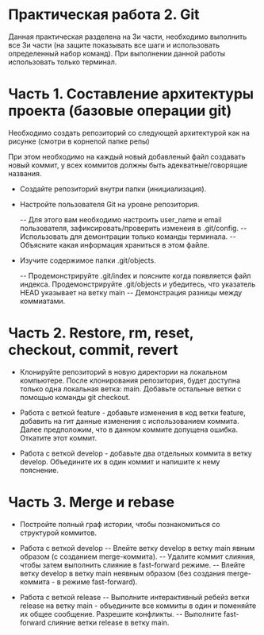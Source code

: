 # Практическая работа 2. Git

Данная практическая разделена на 3и части, необходимо выполнить все 3и части (на защите показывать все шаги и использовать определенный набор команд). 
При выполнении данной работы использовать только терминал. 

# Часть 1. Составление архитектуры проекта (базовые операции git)

Необходимо создать репозиторий со следующей архитектурой как на рисунке (смотри в корнепой папке репы)

При этом необходимо на каждый новый добавленый файл создавать новый коммит, у всех коммитов должны быть адекватные/говорящие названия.

- Создайте репозиторий внутри папки (инициализация). 

- Настройте пользователя Git на уровне репозитория.

  -- Для этого вам необходимо настроить user_name и email пользователя, зафиксировать/проверить изменеия в .git/config.
  -- Использовать для демонтрации только команды терминала.
  -- Объясните какая информация храниться в этом файле.

- Изучите содержимое папки .git/objects.
 
  -- Продемонстрируйте .git/index и поясните когда появляется файл индекса. Продемонстрируйте .git/objects и убедитесь, что указатель HEAD указывает на ветку main
  -- Демонстрация разницы между коммиатами. 



# Часть 2. Restore, rm, reset, checkout, commit, revert
- Клонируйте репозиторий в новую директории на локальном компьютере. После клонирования репозитория,  будет доступна только одна локальная ветка: main. Добавьте остальные ветки с помощью команды git checkout.

- Работа с веткой feature - добавьте изменения в код ветки feature, добавить на гит данные изменения с использованием коммита. Далее предположим, что в данном коммите  допущена ошибка. Откатите этот коммит.

- Работа с веткой develop - добавьте два отдельных коммита в ветку develop.  Объедините их в один коммит и напишите к нему пояснение.



# Часть 3. Merge и rebase

- Постройте полный граф истории, чтобы познакомиться со структурой коммитов.
- Работа с веткой develop
  -- Влейте ветку develop в ветку main явным образом (с созданием merge-коммита).
  -- Удалите коммит слияния, чтобы затем выполнить слияние в fast-forward режиме.
  -- Влейте ветку develop в ветку main неявным образом (без создания merge-коммита - в режиме fast-forward).

- Работа с веткой release
  -- Выполните интерактивный ребейз ветки release на ветку main - объедините все коммиты в один и поменяйте их общее сообщение. 
Разрешите конфликты.
  -- Выполните fast-forward слияние ветки release в ветку main.
